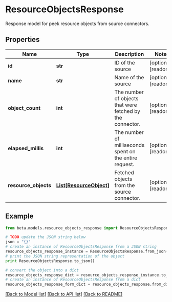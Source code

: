 # ResourceObjectsResponse

Response model for peek resource objects from source connectors.

## Properties
Name | Type | Description | Notes
------------ | ------------- | ------------- | -------------
**id** | **str** | ID of the source | [optional] [readonly] 
**name** | **str** | Name of the source | [optional] [readonly] 
**object_count** | **int** | The number of objects that were fetched by the connector. | [optional] [readonly] 
**elapsed_millis** | **int** | The number of milliseconds spent on the entire request. | [optional] [readonly] 
**resource_objects** | [**List[ResourceObject]**](ResourceObject.md) | Fetched objects from the source connector. | [optional] [readonly] 

## Example

```python
from beta.models.resource_objects_response import ResourceObjectsResponse

# TODO update the JSON string below
json = "{}"
# create an instance of ResourceObjectsResponse from a JSON string
resource_objects_response_instance = ResourceObjectsResponse.from_json(json)
# print the JSON string representation of the object
print ResourceObjectsResponse.to_json()

# convert the object into a dict
resource_objects_response_dict = resource_objects_response_instance.to_dict()
# create an instance of ResourceObjectsResponse from a dict
resource_objects_response_form_dict = resource_objects_response.from_dict(resource_objects_response_dict)
```
[[Back to Model list]](../README.md#documentation-for-models) [[Back to API list]](../README.md#documentation-for-api-endpoints) [[Back to README]](../README.md)


